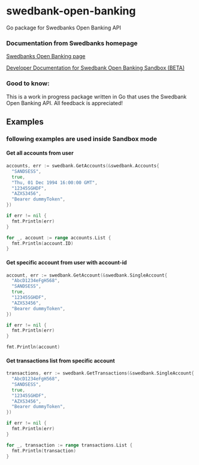 # swedbank-open-banking
Go package for Swedbanks Open Banking API

### Documentation from Swedbanks homepage
[Swedbanks Open Banking page](https://www.swedbank.com/openbanking/)

[Developer Documentation for Swedbank Open Banking Sandbox (BETA)](https://www.swedbank.se/idc/groups/public/@i/@sc/@all/@kp/documents/regulation/cid_2441155.pdf)

### Good to know:
This is a work in progress package written in Go that uses the Swedbank Open Banking API.
All feedback is appreciated!

## Examples
### following examples are used inside Sandbox mode

#### Get all accounts from user

```go
accounts, err := swedbank.GetAccounts(&swedbank.Accounts{
  "SANDSESS",
  true,
  "Thu, 01 Dec 1994 16:00:00 GMT",
  "12345SGHDF",
  "AZXS3456",
  "Bearer dummyToken",
})

if err != nil {
  fmt.Println(err)
}

for _, account := range accounts.List {
  fmt.Println(account.ID)
}
```

#### Get specific account from user with account-id

```go
account, err := swedbank.GetAccount(&swedbank.SingleAccount{
  "AbcD1234eFgH568",
  "SANDSESS",
  true,
  "12345SGHDF",
  "AZXS3456",
  "Bearer dummyToken",
})

if err != nil {
  fmt.Println(err)
}

fmt.Println(account)
```

#### Get transactions list from specific account

```go
transactions, err := swedbank.GetTransactions(&swedbank.SingleAccount{
  "AbcD1234eFgH568",
  "SANDSESS",
  true,
  "12345SGHDF",
  "AZXS3456",
  "Bearer dummyToken",
})

if err != nil {
  fmt.Println(err)
}

for _, transaction := range transactions.List {
  fmt.Println(transaction)
}
```
